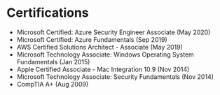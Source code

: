 # Certifications

* Microsoft Certified: Azure Security Engineer Associate (May 2020)
* Microsoft Certified: Azure Fundamentals (Sep 2019)
* AWS Certified Solutions Architect - Associate (May 2019)
* Microsoft Technology Associate: Windows Operating System Fundamentals (Jan 2015)
* Apple Certified Associate - Mac Integration 10.9 (Nov 2014)
* Microsoft Technology Associate: Security Fundamentals (Nov 2014)
* CompTIA A+ (Aug 2009)
